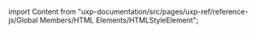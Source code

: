
import Content from "uxp-documentation/src/pages/uxp-ref/reference-js/Global Members/HTML Elements/HTMLStyleElement";

<Content query="product=xd"/>
